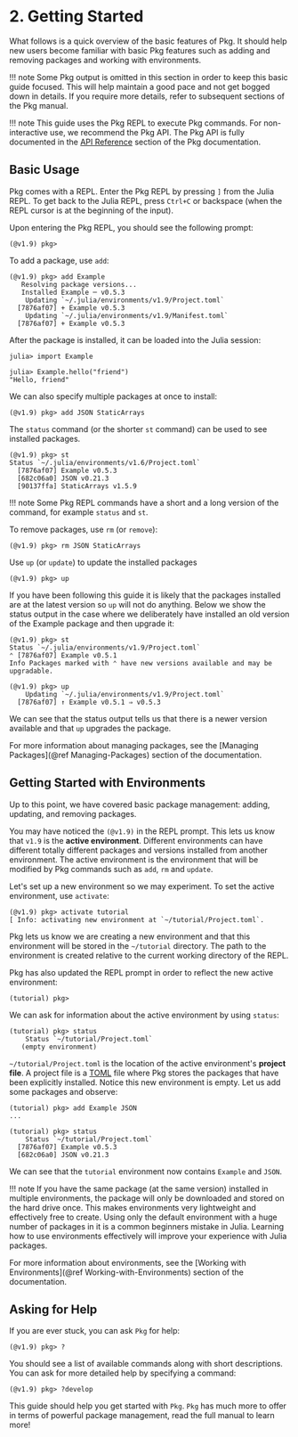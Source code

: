 # **2.** Getting Started

What follows is a quick overview of the basic features of Pkg.
It should help new users become familiar with basic Pkg features such as adding and removing packages and
working with environments.

!!! note
    Some Pkg output is omitted in this section in order to keep this basic guide focused.
    This will help maintain a good pace and not get bogged down in details.
    If you require more details, refer to subsequent sections of the Pkg manual.

!!! note
    This guide uses the Pkg REPL to execute Pkg commands.
    For non-interactive use, we recommend the Pkg API.
    The Pkg API is fully documented in the [API Reference](@ref) section of the Pkg documentation.
## Basic Usage

Pkg comes with a REPL.
Enter the Pkg REPL by pressing `]` from the Julia REPL.
To get back to the Julia REPL, press `Ctrl+C` or backspace (when the REPL cursor is at the beginning of the input).

Upon entering the Pkg REPL, you should see the following prompt:

```julia-repl
(@v1.9) pkg>
```

To add a package, use `add`:

```julia-repl
(@v1.9) pkg> add Example
   Resolving package versions...
   Installed Example ─ v0.5.3
    Updating `~/.julia/environments/v1.9/Project.toml`
  [7876af07] + Example v0.5.3
    Updating `~/.julia/environments/v1.9/Manifest.toml`
  [7876af07] + Example v0.5.3
```

After the package is installed, it can be loaded into the Julia session:

```julia-repl
julia> import Example

julia> Example.hello("friend")
"Hello, friend"
```

We can also specify multiple packages at once to install:

```julia-repl
(@v1.9) pkg> add JSON StaticArrays
```

The `status` command (or the shorter `st` command) can be used to see installed packages.

```julia-repl
(@v1.9) pkg> st
Status `~/.julia/environments/v1.6/Project.toml`
  [7876af07] Example v0.5.3
  [682c06a0] JSON v0.21.3
  [90137ffa] StaticArrays v1.5.9
```

!!! note
    Some Pkg REPL commands have a short and a long version of the command, for example `status` and `st`.

To remove packages, use `rm` (or `remove`):

```julia-repl
(@v1.9) pkg> rm JSON StaticArrays
```

Use `up` (or `update`) to update the installed packages

```julia-repl
(@v1.9) pkg> up
```

If you have been following this guide it is likely that the packages installed are at the latest version
so `up` will not do anything. Below we show the status output in the case where we deliberately have installed
an old version of the Example package and then upgrade it:

```julia-repl
(@v1.9) pkg> st
Status `~/.julia/environments/v1.9/Project.toml`
⌃ [7876af07] Example v0.5.1
Info Packages marked with ⌃ have new versions available and may be upgradable.

(@v1.9) pkg> up
    Updating `~/.julia/environments/v1.9/Project.toml`
  [7876af07] ↑ Example v0.5.1 ⇒ v0.5.3
```

We can see that the status output tells us that there is a newer version available and that `up` upgrades the package.

For more information about managing packages, see the [Managing Packages](@ref Managing-Packages) section of the documentation.


## Getting Started with Environments

Up to this point, we have covered basic package management: adding, updating, and removing packages.

You may have noticed the `(@v1.9)` in the REPL prompt.
This lets us know that `v1.9` is the **active environment**.
Different environments can have different totally different packages and versions installed from another environment.
The active environment is the environment that will be modified by Pkg commands such as `add`, `rm` and `update`.

Let's set up a new environment so we may experiment.
To set the active environment, use `activate`:

```julia-repl
(@v1.9) pkg> activate tutorial
[ Info: activating new environment at `~/tutorial/Project.toml`.
```

Pkg lets us know we are creating a new environment and that this environment
will be stored in the `~/tutorial` directory. The path to the environment
is created relative to the current working directory of the REPL.

Pkg has also updated the REPL prompt in order to reflect the new
active environment:

```julia-repl
(tutorial) pkg>
```

We can ask for information about the active environment by using `status`:

```julia-repl
(tutorial) pkg> status
    Status `~/tutorial/Project.toml`
   (empty environment)
```

`~/tutorial/Project.toml` is the location of the active environment's **project file**.
A project file is a [TOML](https://toml.io/en/) file where Pkg stores the packages that have been explicitly installed.
Notice this new environment is empty.
Let us add some packages and observe:

```julia-repl
(tutorial) pkg> add Example JSON
...

(tutorial) pkg> status
    Status `~/tutorial/Project.toml`
  [7876af07] Example v0.5.3
  [682c06a0] JSON v0.21.3
```

We can see that the `tutorial` environment now contains `Example` and `JSON`.

!!! note
    If you have the same
    package (at the same version) installed in multiple environments, the package
    will only be downloaded and stored on the hard drive once. This makes environments
    very lightweight and effectively free to create. Using only the default
    environment with a huge number of packages in it is a common beginners mistake in
    Julia. Learning how to use environments effectively will improve your experience with
    Julia packages.

For more information about environments, see the [Working with Environments](@ref Working-with-Environments) section of the documentation.

## Asking for Help

If you are ever stuck, you can ask `Pkg` for help:

```julia-repl
(@v1.9) pkg> ?
```

You should see a list of available commands along with short descriptions.
You can ask for more detailed help by specifying a command:

```julia-repl
(@v1.9) pkg> ?develop
```

This guide should help you get started with `Pkg`.
`Pkg` has much more to offer in terms of powerful package management,
read the full manual to learn more!
